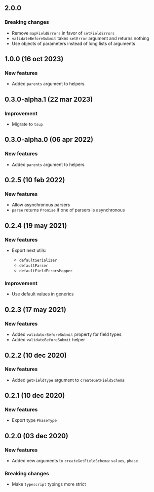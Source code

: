 ## 2.0.0

### Breaking changes

- Remove `mapFieldErrors` in favor of `setFieldErrors`
- `validateBeforeSubmit` takes `setError` argument and returns nothing
- Use objects of parameters instead of long lists of arguments

## 1.0.0 (16 oct 2023)

### New features

- Added `parents` argument to helpers

## 0.3.0-alpha.1 (22 mar 2023)

### Improvement

- Migrate to `tsup`

## 0.3.0-alpha.0 (06 apr 2022)

### New features

- Added `parents` argument to helpers

## 0.2.5 (10 feb 2022)

### New features

- Allow asynchronous parsers
- `parse` returns `Promise` if one of parsers is asynchronous

## 0.2.4 (19 may 2021)

### New features

- Export next utils:

  - `defaultSerializer`
  - `defaultParser`
  - `defaultFieldErrorsMapper`

### Improvement

- Use default values in generics

## 0.2.3 (17 may 2021)

### New features

- Added `validatorBeforeSubmit` property for field types
- Added `validateBeforeSubmit` helper

## 0.2.2 (10 dec 2020)

### New features

- Added `getFieldType` argument to `createGetFieldSchema`

## 0.2.1 (10 dec 2020)

### New features

- Export type `PhaseType`

## 0.2.0 (03 dec 2020)

### New features

- Added new arguments to `createGetFieldSchema`: `values`, `phase`

### Breaking changes

- Make `typescript` typings more strict
